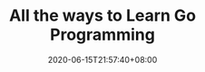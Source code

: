 ---
title: "All the ways to Learn Go Programming"
date: 2020-06-15T21:57:40+08:00
lastmod: 2020-07-08T01:01:01+03:00
categories: ["Programming Languages"]
url: "/programming-languages/all-ways-to-learn-go/"
type: skills
layout: programming
name: "Go"
description: "Hack the learning process and discover the ways to learn Go programming efficiently by knowing for each way their strong and weak points, along with resources or links for each one to broaden your programming knowledge."
ogimage: "/img/programming/ways-covers/13-way-to-learn-go.png"
authors: ["All Ways to Study Team"]
---
